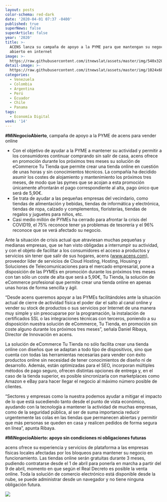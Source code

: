 ```yaml
---
layout: posts
color-schema: red-dark
date: '2020-04-01 07:37 -0400'
published: true
superNews: false
superArticle: false
year: '2020'
title: >-
  ACENS lanza su campaña de apoyo a la PYME para que mantengan su negocio
  abierto en internet
image: >-
  https://raw.githubusercontent.com/itnewslat/assets/master/img/540x320/Comprando-online-p.jpg
detail-image: >-
  https://raw.githubusercontent.com/itnewslat/assets/master/img/1024x680/Comprando-online-g.jpg
categories:
  - Venezuela
  - Colombia
  - Argentina
  - Perú
  - Ecuador
  - Chile
  - Panama
tags:
  - Economía Digital
week: '14'
---
```

**#MiNegocioAbierto**, campaña de apoyo a la PYME de acens para vender online
 
- Con el objetivo de ayudar a la PYME a mantener su actividad y permitir a los consumidores continuar comprando sin salir de casa, acens ofrece en promoción durante los próximos tres meses su solución de eCommerce Tu Tienda que permite crear una tienda online en cuestión de unas horas y sin conocimientos técnicos. La compañía ha decidido asumir los costes de alojamiento y mantenimiento los próximos tres meses, de modo que las pymes que se acojan a esta promoción únicamente afrontarán el pago correspondiente al alta, pago único que será de 5,90€.
- Se trata de ayudar a las pequeñas empresas del vecindario, como tiendas de alimentación y bebidas, tiendas de informática y electrónica, tiendas de ropa, calzado y complementos, floristerías, tiendas de regalos y juguetes para niños, etc. 
- Casi medio millón de PYMEs ha cerrado para afrontar la crisis del COVID19, el 75% reconoce tener ya problemas de tesorería y el 96% reconoce que se verá afectado su negocio. 
 
Ante la situación de crisis actual que atraviesan muchas pequeñas y medianas empresas, que se han visto obligadas a interrumpir su actividad, y con el objeto de facilitar a los consumidores el acceso a productos y servicios sin tener que salir de sus hogares, acens (www.acens.com), proveedor líder de servicios de Cloud Hosting, Hosting, Housing y Soluciones de Telecomunicaciones para el mercado empresarial, pone a disposición de las PYMEs en promoción durante los próximos tres meses con tan sólo un coste de alta que será a 5,90€, Tu Tienda, la solución de eCommerce profesional que permite crear una tienda online en apenas unas horas de forma sencilla y ágil.
 
“Desde acens queremos apoyar a las PYMEs facilitándoles ante la situación actual de cierre de actividad física el poder dar el salto al canal online y vender su stock de productos o sus servicios por Internet de una manera muy simple y sin preocuparse por la programación, la instalación de certificados SSL o las integraciones técnicas con terceros, poniendo a su disposición nuestra solución de eCommerce, Tu Tienda, en promoción sin coste alguno durante los próximos tres meses”, señala Daniel Ribaya, Director de Innovación en acens.
 
La solución de eCommerce Tu Tienda no sólo facilita crear una tienda online con diseños que se adaptan a todo tipo de dispositivos, sino que cuenta con todas las herramientas necesarias para vender con éxito productos online sin necesidad de tener conocimientos de diseño ni de desarrollo. Además, están optimizadas para el SEO, incorporan múltiples métodos de pago seguro, ofrecen distintas opciones de entrega y, en el caso de la tienda superior, es posible sincronizarla con marketplaces como Amazon e eBay para hacer llegar el negocio al máximo número posible de clientes. 
 
“Sectores y empresas como la nuestra podemos ayudar a mitigar el impacto de lo que está sucediendo tanto desde el punto de vista económico, ayudando con la tecnología a mantener la actividad de muchas empresas, como de la seguridad pública, al ser de suma importancia reducir urgentemente las colas en las tiendas que permanecen abiertas y permitir que más personas se queden en casa y realicen pedidos de forma segura en línea”, apunta Ribaya. 
 
**#MiNegocioAbierto: apoyo sin condiciones ni obligaciones futuras**
 
acens ofrece su experiencia y servicios de plataforma a las empresas físicas locales afectadas por los bloqueos para mantener su negocio en funcionamiento. Las tiendas online serán gratuitas durante 3 meses, pudiendo contratarse desde el 1 de abril para ponerla en marcha a partir del 9 de abril, momento en que según el Real Decreto es posible la venta online. Toda la solución de comercio electrónico está disponible desde la nube, se puede administrar desde un navegador y no tiene ninguna obligación futura. 

<img src="https://tracker.metricool.com/c3po.jpg?hash=56f88a41e39ab42c063cc51676587a04"/>
